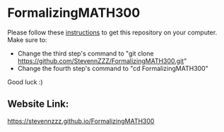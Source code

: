 # FormalizingMATH300
Please follow these [instructions](https://leanprover-community.github.io/install/project.html#working-on-an-existing-project) to get this repository on your computer. Make sure to:
- Change the third step's command to "git clone https://github.com/StevennZZZ/FormalizingMATH300.git"
- Change the fourth step's command to "cd FormalizingMATH300"

Good luck :)

## Website Link:
https://stevennzzz.github.io/FormalizingMATH300
